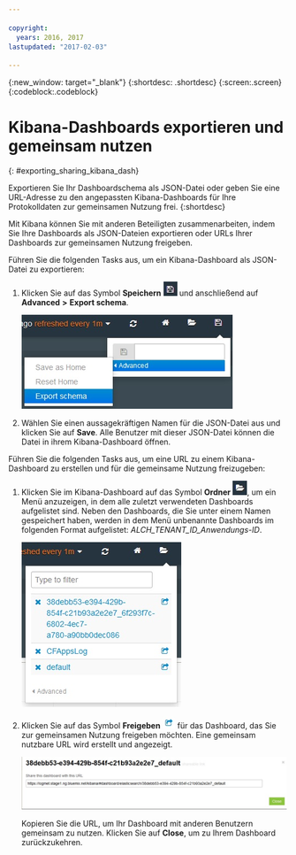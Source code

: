 ```yaml
---

copyright:
  years: 2016, 2017
lastupdated: "2017-02-03"

---
```


{:new_window: target="_blank"}
{:shortdesc: .shortdesc}
{:screen:.screen}
{:codeblock:.codeblock}


# Kibana-Dashboards exportieren und gemeinsam nutzen
{: #exporting_sharing_kibana_dash}

Exportieren Sie Ihr Dashboardschema als JSON-Datei oder geben Sie eine URL-Adresse zu den angepassten Kibana-Dashboards für Ihre Protokolldaten zur gemeinsamen Nutzung frei. 
{:shortdesc}

Mit Kibana können Sie mit anderen Beteiligten zusammenarbeiten, indem Sie Ihre Dashboards als JSON-Dateien exportieren oder URLs Ihrer Dashboards zur gemeinsamen Nutzung freigeben.

Führen Sie die folgenden Tasks aus, um ein Kibana-Dashboard als JSON-Datei zu exportieren:

1. Klicken Sie auf das Symbol **Speichern** ![Symbol für Speichern](images/logging_save.jpg "Symbol für Speichern") und anschließend auf **Advanced** **>** **Export schema**.

    ![Dashboard als JSON-Datei exportieren](images/logging_export_json.jpg "Dashboard als JSON-Datei exportieren")

2. Wählen Sie einen aussagekräftigen Namen für die JSON-Datei aus und klicken Sie auf **Save**. Alle Benutzer mit dieser JSON-Datei können die Datei in ihrem Kibana-Dashboard öffnen. 

Führen Sie die folgenden Tasks aus, um eine URL zu einem Kibana-Dashboard zu erstellen und für die gemeinsame Nutzung freizugeben:

1. Klicken Sie im Kibana-Dashboard auf das Symbol **Ordner** ![Ordnersymbol](images/logging_folder.jpg "Ordnersymbol"), um ein Menü anzuzeigen, in dem alle zuletzt verwendeten Dashboards aufgelistet sind. Neben den Dashboards, die Sie unter einem Namen gespeichert haben, werden in dem Menü unbenannte Dashboards im folgenden Format aufgelistet: *ALCH_TENANT_ID_Anwendungs-ID*. 

    ![Liste der Dashboards](images/logging_list_of_dashboards.jpg "Liste der Dashboards")

2. Klicken Sie auf das Symbol **Freigeben** ![Symbol für Freigeben](images/logging_create_url.jpg "Symbol für Freigeben") für das Dashboard, das Sie zur gemeinsamen Nutzung freigeben möchten. Eine gemeinsam nutzbare URL wird erstellt und angezeigt. 

    ![Teilfenster mit gemeinsam nutzbarer URL](images/logging_shareable_link_popup.jpg "Teilfenster mit gemeinsam nutzbarer URL")

    Kopieren Sie die URL, um Ihr Dashboard mit anderen Benutzern gemeinsam zu nutzen. Klicken Sie auf **Close**, um zu Ihrem Dashboard zurückzukehren.
